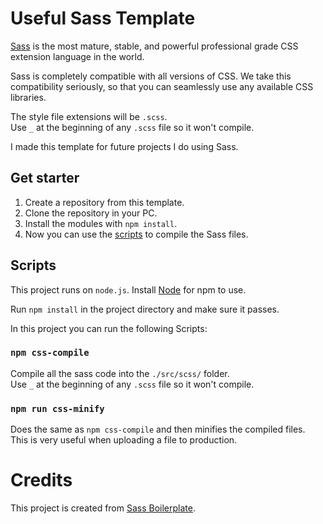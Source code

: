 # Useful Sass Template

[Sass](https://sass-lang.com/) is the most mature, stable, and powerful professional grade CSS extension language in the world.

Sass is completely compatible with all versions of CSS. We take this compatibility seriously, so that you can seamlessly use any available CSS libraries.

The style file extensions will be `.scss`. \
Use `_` at the beginning of any `.scss` file so it won't compile.

I made this template for future projects I do using Sass.

## Get starter

1. Create a repository from this template.
2. Clone the repository in your PC.
3. Install the modules with `npm install`.
4. Now you can use the [scripts](#scripts) to compile the Sass files.

## Scripts

This project runs on `node.js`. Install [Node](https://nodejs.org/) for npm to use.

Run `npm install` in the project directory and make sure it passes.

In this project you can run the following Scripts:

### `npm css-compile`

Compile all the sass code into the `./src/scss/` folder. \
Use `_` at the beginning of any `.scss` file so it won't compile.

### `npm run css-minify`

Does the same as `npm css-compile` and then minifies the compiled files. \
This is very useful when uploading a file to production.

# Credits

This project is created from [Sass Boilerplate](https://github.com/KittyGiraudel/sass-boilerplate.git).
